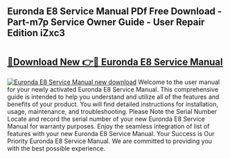 ## Euronda E8 Service Manual PDf Free Download - Part-m7p Service Owner Guide - User Repair Edition iZxc3

# <h2><a href="http://cf17997.oget.top/?id=Euronda+E8+Service+Manual">🔗Download New 👉🔴 Euronda E8 Service Manual</a></h2>

[![Euronda E8 Service Manual new download](https://i.imgur.com/5g1atiW.png)](http://cf17997.oget.top/?id=Euronda+E8+Service+Manual)
Welcome to the user manual for your newly activated Euronda E8 Service Manual. This comprehensive guide is intended to help you understand and utilize all of the features and benefits of your product. You will find detailed instructions for installation, usage, maintenance, and troubleshooting. Please Note the Serial Number Locate and record the serial number of your new Euronda E8 Service Manual for warranty purposes. Enjoy the seamless integration of list of features with your new Euronda E8 Service Manual. Your Success is Our Priority Euronda E8 Service Manual. We are committed to providing you with the best possible experience.
